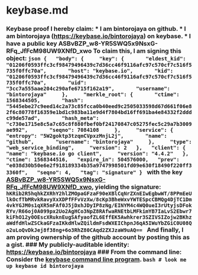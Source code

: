 # keybase.md
### Keybase proof  I hereby claim:    * I am bintorojaya on github.   * I am bintorojaya (https://keybase.io/bintorojaya) on keybase.   * I have a public key ASBvBZP_w8-YR5SWQ5x9NsxG-RFq_JfFcM98UW9XNfD_xwo  To claim this, I am signing this object:  ```json {   "body": {     "key": {       "eldest_kid": "01206f0593ffc3cf98479496439c7d36cc46f9116afc97c570cf7c516f5735f0ffc70a",       "host": "keybase.io",       "kid": "01206f0593ffc3cf98479496439c7d36cc46f9116afc97c570cf7c516f5735f0ffc70a",       "uid": "3cc7a555aae204c290afe6715f162a19",       "username": "bintorojaya"     },     "merkle_root": {       "ctime": 1568344505,       "hash": "5445ebe27c9eed14c2a73c85fcca0b40eed9c2505033598d67d661f06e82f6c80778f16359e1bd1c983ba11e9d4f7804bd16ff691ba4e84332f2dddc99de57ad",       "hash_meta": "c730e1715e8c5a7c65c8f880fbef0bf24170847c05275fec5c29a7b3009ae992",       "seqno": 7084108     },     "service": {       "entropy": "5W2goktp3tzqmCVpxzMnjL2j",       "name": "github",       "username": "bintorojaya"     },     "type": "web_service_binding",     "version": 2   },   "client": {     "name": "keybase.io go client",     "version": "4.4.2"   },   "ctime": 1568344516,   "expire_in": 504576000,   "prev": "e038d30b50e6e2f918189334b35a9747998501fd09e630f18490f220ff33360f",   "seqno": 4,   "tag": "signature" } ```  with the key [ASBvBZP_w8-YR5SWQ5x9NsxG-RFq_JfFcM98UW9XNfD_xwo](https://keybase.io/bintorojaya), yielding the signature:  ``` hKRib2R5hqhkZXRhY2hlZMOpaGFzaF90eXBlCqNrZXnEIwEgbwWT/8PPmEeUlkOcfTbMRvkRavyXxXDPfFFvVzXw/8cKp3BheWxvYWTESpcCBMQg4DjTC1Dm4vkYGJM0s1qXR5mFAf0J5jDxhJDyIP8zNg/EINYM4c4WQ0ueI3rUtyjsDFokRYv/R66oj0A099px2Uo2AgHCo3NpZ8RAfwaRNEtbLMFkimYB7IaLvS2Ebwr7kiFhO12y0OEscXRuknEugSAfyaofZL6EffEK5Awhkrer3SZIVSIZojw2BKhzaWdfdHlwZSCkaGFzaIKkdHlwZQildmFsdWXEIChpnJ6qA5IWuYbZGiC0U08Qo2uLoQvDkJej8f38ng+6o3RhZ80CAqd2ZXJzaW9uAQ==  ```  And finally, I am proving ownership of the github account by posting this as a gist.  ### My publicly-auditable identity:  https://keybase.io/bintorojaya  ### From the command line:  Consider the [keybase command line program](https://keybase.io/download).  ```bash # look me up keybase id bintorojaya ```

